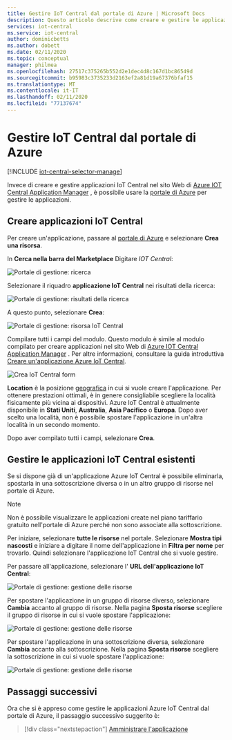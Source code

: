 ```yaml
---
title: Gestire IoT Central dal portale di Azure | Microsoft Docs
description: Questo articolo descrive come creare e gestire le applicazioni IoT Central dalla portale di Azure.
services: iot-central
ms.service: iot-central
author: dominicbetts
ms.author: dobett
ms.date: 02/11/2020
ms.topic: conceptual
manager: philmea
ms.openlocfilehash: 27517c375265b552d2e1dec4d8c167d1bc86549d
ms.sourcegitcommit: b95983c3735233d2163ef2a81d19a67376bfaf15
ms.translationtype: MT
ms.contentlocale: it-IT
ms.lasthandoff: 02/11/2020
ms.locfileid: "77137674"
---
```

# <a name="manage-iot-central-from-the-azure-portal"></a>Gestire IoT Central dal portale di Azure

[!INCLUDE [iot-central-selector-manage](../../../includes/iot-central-selector-manage.md)]

Invece di creare e gestire applicazioni IoT Central nel sito Web di [Azure IOT Central Application Manager](https://aka.ms/iotcentral) , è possibile usare la [portale di Azure](https://portal.azure.com) per gestire le applicazioni.

## <a name="create-iot-central-applications"></a>Creare applicazioni IoT Central

Per creare un'applicazione, passare al [portale di Azure](https://ms.portal.azure.com) e selezionare **Crea una risorsa**.

In **Cerca nella barra del Marketplace** Digitare *IOT Central*:

![Portale di gestione: ricerca](media/howto-manage-iot-central-from-portal/image0a1.png)

Selezionare il riquadro **applicazione IoT Central** nei risultati della ricerca:

![Portale di gestione: risultati della ricerca](media/howto-manage-iot-central-from-portal/image0b1.png)

A questo punto, selezionare **Crea**:

![Portale di gestione: risorsa IoT Central](media/howto-manage-iot-central-from-portal/image0c1.png)

Compilare tutti i campi del modulo. Questo modulo è simile al modulo compilato per creare applicazioni nel sito Web di [Azure IOT Central Application Manager](https://aka.ms/iotcentral) . Per altre informazioni, consultare la guida introduttiva [Creare un'applicazione Azure IoT Central](quick-deploy-iot-central.md).

![Crea IoT Central form](media/howto-manage-iot-central-from-portal/image6a.png)

**Location** è la posizione [geografica](https://azure.microsoft.com/global-infrastructure/geographies/) in cui si vuole creare l'applicazione. Per ottenere prestazioni ottimali, è in genere consigliabile scegliere la località fisicamente più vicina ai dispositivi. Azure IoT Central è attualmente disponibile in **Stati Uniti**, **Australia**, **Asia Pacifico** o **Europa**.  Dopo aver scelto una località, non è possibile spostare l'applicazione in un'altra località in un secondo momento.


Dopo aver compilato tutti i campi, selezionare **Crea**.

## <a name="manage-existing-iot-central-applications"></a>Gestire le applicazioni IoT Central esistenti

Se si dispone già di un'applicazione Azure IoT Central è possibile eliminarla, spostarla in una sottoscrizione diversa o in un altro gruppo di risorse nel portale di Azure.

> [!NOTE]
> Non è possibile visualizzare le applicazioni create nel piano tariffario gratuito nell'portale di Azure perché non sono associate alla sottoscrizione.

Per iniziare, selezionare **tutte le risorse** nel portale. Selezionare **Mostra tipi nascosti** e iniziare a digitare il nome dell'applicazione in **Filtra per nome** per trovarlo. Quindi selezionare l'applicazione IoT Central che si vuole gestire.

Per passare all'applicazione, selezionare l' **URL dell'applicazione IoT Central**:

![Portale di gestione: gestione delle risorse](media/howto-manage-iot-central-from-portal/image3.png)

Per spostare l'applicazione in un gruppo di risorse diverso, selezionare **Cambia** accanto al gruppo di risorse. Nella pagina **Sposta risorse** scegliere il gruppo di risorse in cui si vuole spostare l'applicazione:

![Portale di gestione: gestione delle risorse](media/howto-manage-iot-central-from-portal/image4a.png)

Per spostare l'applicazione in una sottoscrizione diversa, selezionare **Cambia** accanto alla sottoscrizione. Nella pagina **Sposta risorse** scegliere la sottoscrizione in cui si vuole spostare l'applicazione:

![Portale di gestione: gestione delle risorse](media/howto-manage-iot-central-from-portal/image5a.png)

## <a name="next-steps"></a>Passaggi successivi

Ora che si è appreso come gestire le applicazioni Azure IoT Central dal portale di Azure, il passaggio successivo suggerito è:

> [!div class="nextstepaction"]
> [Amministrare l'applicazione](howto-administer.md)